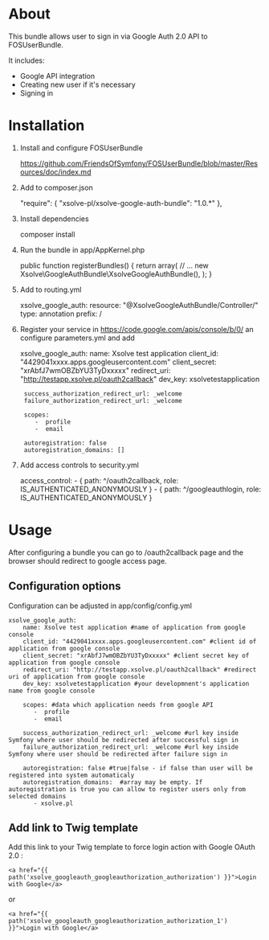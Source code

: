 # About

This bundle allows user to sign in via Google Auth 2.0 API to FOSUserBundle.

It includes:

* Google API integration
* Creating new user if it's necessary
* Signing in

# Installation

1) Install and configure FOSUserBundle

    https://github.com/FriendsOfSymfony/FOSUserBundle/blob/master/Resources/doc/index.md

2) Add to composer.json

    "require": {
        "xsolve-pl/xsolve-google-auth-bundle": "1.0.*"
    },

3) Install dependencies

    composer install

4) Run the bundle in app/AppKernel.php

    public function registerBundles()
    {
        return array(
            // ...
            new Xsolve\GoogleAuthBundle\XsolveGoogleAuthBundle(),
        );
    }

5) Add to routing.yml 

    xsolve_google_auth:
        resource: "@XsolveGoogleAuthBundle/Controller/"
            type:     annotation
                prefix:   /


6) Register your service in https://code.google.com/apis/console/b/0/ an configure parameters.yml and add

    xsolve_google_auth:
        name: Xsolve test application
        client_id: "4429041xxxx.apps.googleusercontent.com"
        client_secret: "xrAbfJ7wmOBZbYU3TyDxxxxx"
        redirect_uri: "http://testapp.xsolve.pl/oauth2callback"
        dev_key: xsolvetestapplication

        success_authorization_redirect_url: _welcome
        failure_authorization_redirect_url: _welcome

        scopes:
           -  profile
           -  email

        autoregistration: false
        autoregistration_domains: []

7) Add access controls to security.yml

    access_control:
        - { path: ^/oauth2callback, role: IS_AUTHENTICATED_ANONYMOUSLY }
        - { path: ^/googleauthlogin, role: IS_AUTHENTICATED_ANONYMOUSLY }


# Usage

After configuring a bundle you can go to /oauth2callback page and the browser should redirect to google access page.

## Configuration options

Configuration can be adjusted in app/config/config.yml

    xsolve_google_auth:
        name: Xsolve test application #name of application from google console
        client_id: "4429041xxxx.apps.googleusercontent.com" #client id of application from google console
        client_secret: "xrAbfJ7wmOBZbYU3TyDxxxxx" #client secret key of application from google console
        redirect_uri: "http://testapp.xsolve.pl/oauth2callback" #redirect uri of application from google console
        dev_key: xsolvetestapplication #your developmnent's application name from google console

        scopes: #data which application needs from google API
           -  profile
           -  email

        success_authorization_redirect_url: _welcome #url key inside Symfony where user should be redirected after successful sign in
        failure_authorization_redirect_url: _welcome #url key inside Symfony where user should be redirected after failure sign in

        autoregistration: false #true|false - if false than user will be registered into system automaticaly
        autoregistration_domains:  #array may be empty. If autoregistration is true you can allow to register users only from selected domains
           - xsolve.pl


## Add link to Twig template

Add this link to your Twig template to force login action with Google OAuth 2.0 :

    <a href="{{ path('xsolve_googleauth_googleauthorization_authorization') }}">Login with Google</a>

or

    <a href="{{ path('xsolve_googleauth_googleauthorization_authorization_1') }}">Login with Google</a>


